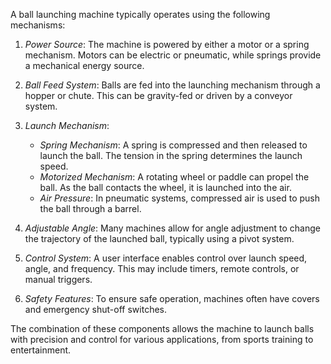 A ball launching machine typically operates using the following mechanisms:

1. *Power Source*: The machine is powered by either a motor or a spring mechanism. Motors can be electric or pneumatic, while springs provide a mechanical energy source.

2. *Ball Feed System*: Balls are fed into the launching mechanism through a hopper or chute. This can be gravity-fed or driven by a conveyor system.

3. *Launch Mechanism*:
   - *Spring Mechanism*: A spring is compressed and then released to launch the ball. The tension in the spring determines the launch speed.
   - *Motorized Mechanism*: A rotating wheel or paddle can propel the ball. As the ball contacts the wheel, it is launched into the air.
   - *Air Pressure*: In pneumatic systems, compressed air is used to push the ball through a barrel.

4. *Adjustable Angle*: Many machines allow for angle adjustment to change the trajectory of the launched ball, typically using a pivot system.

5. *Control System*: A user interface enables control over launch speed, angle, and frequency. This may include timers, remote controls, or manual triggers.

6. *Safety Features*: To ensure safe operation, machines often have covers and emergency shut-off switches.

The combination of these components allows the machine to launch balls with precision and control for various applications, from sports training to entertainment.
